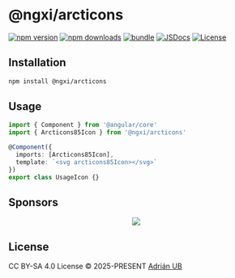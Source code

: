 # @ngxi/arcticons

[![npm version][npm-version-src]][npm-version-href]
[![npm downloads][npm-downloads-src]][npm-downloads-href]
[![bundle][bundle-src]][bundle-href]
[![JSDocs][jsdocs-src]][jsdocs-href]
[![License][license-src]][license-href]

## Installation

```sh
npm install @ngxi/arcticons
```

## Usage

```ts
import { Component } from '@angular/core'
import { Arcticons85Icon } from '@ngxi/arcticons'

@Component({
  imports: [Arcticons85Icon],
  template: `<svg arcticons85Icon></svg>`
})
export class UsageIcon {}
```

## Sponsors

<p align="center">
  <a href="https://cdn.jsdelivr.net/gh/adrian-ub/static/sponsors.svg">
    <img src='https://cdn.jsdelivr.net/gh/adrian-ub/static/sponsors.svg'/>
  </a>
</p>

## License

CC BY-SA 4.0 License © 2025-PRESENT [Adrián UB](https://github.com/adrian-ub)

<!-- Badges -->

[npm-version-src]: https://img.shields.io/npm/v/@ngxi/arcticons?style=flat&colorA=080f12&colorB=1fa669
[npm-version-href]: https://npmjs.com/package/@ngxi/arcticons
[npm-downloads-src]: https://img.shields.io/npm/dm/@ngxi/arcticons?style=flat&colorA=080f12&colorB=1fa669
[npm-downloads-href]: https://npmjs.com/package/@ngxi/arcticons
[bundle-src]: https://img.shields.io/bundlephobia/minzip/@ngxi/arcticons?style=flat&colorA=080f12&colorB=1fa669&label=minzip
[bundle-href]: https://bundlephobia.com/result?p=@ngxi/arcticons
[license-src]: https://img.shields.io/npm/l/@ngxi/arcticons?style=flat&colorA=080f12&colorB=1fa669
[license-href]: https://github.com/adrian-ub/ngxi/blob/main/LICENSE
[jsdocs-src]: https://img.shields.io/badge/jsdocs-reference-080f12?style=flat&colorA=080f12&colorB=1fa669
[jsdocs-href]: https://www.jsdocs.io/package/@ngxi/arcticons
